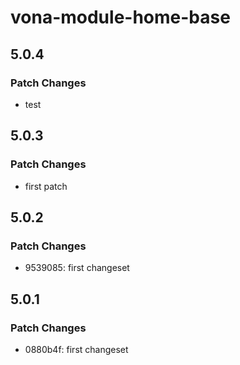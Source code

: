 # vona-module-home-base

## 5.0.4

### Patch Changes

- test

## 5.0.3

### Patch Changes

- first patch

## 5.0.2

### Patch Changes

- 9539085: first changeset

## 5.0.1

### Patch Changes

- 0880b4f: first changeset
